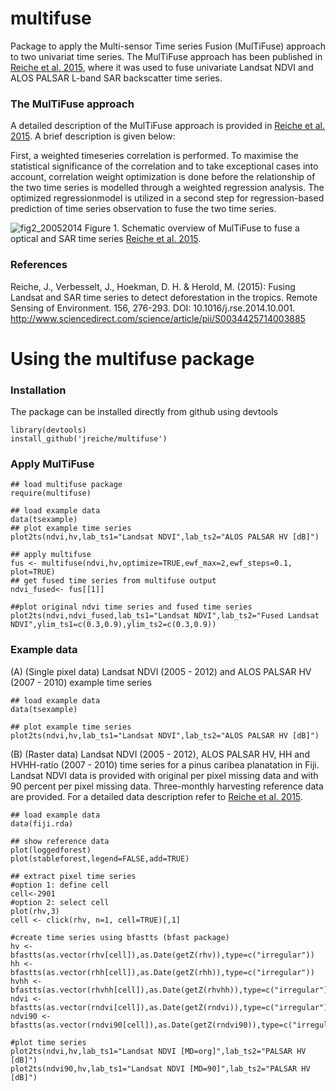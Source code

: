 # multifuse

Package to apply the Multi-sensor Time series Fusion (MulTiFuse) approach to two univariat time series. 
The MulTiFuse approach has been published in [Reiche et al. 2015](http://www.sciencedirect.com/science/article/pii/S0034425714003885), 
where it was used to fuse univariate Landsat NDVI and ALOS PALSAR L-band SAR backscatter time series.

### The MulTiFuse approach
A detailed description of the MulTiFuse approach is provided in [Reiche et al. 2015](http://www.sciencedirect.com/science/article/pii/S0034425714003885). A brief description is given below:


First, a weighted timeseries correlation is performed. To maximise the statistical significance of the correlation and to take exceptional cases into account, correlation weight optimization is done before the relationship of the two time series is modelled through a weighted regression analysis. 
The optimized regressionmodel is utilized in a second step for regression-based prediction of time series observation to fuse the two time series.


![fig2_20052014](https://cloud.githubusercontent.com/assets/6399980/7251311/77775dc4-e82a-11e4-8b6b-083cc9051fb8.jpg)
Figure 1. Schematic overview of MulTiFuse to fuse a optical and SAR time series [Reiche et al. 2015](http://www.sciencedirect.com/science/article/pii/S0034425714003885).


### References

Reiche, J., Verbesselt, J., Hoekman, D. H. & Herold, M. (2015): Fusing Landsat and SAR time series to detect deforestation in the tropics. Remote Sensing of Environment. 156, 276-293. DOI: 10.1016/j.rse.2014.10.001. http://www.sciencedirect.com/science/article/pii/S0034425714003885 

# Using the multifuse package

### Installation
The package can be installed directly from github using devtools
```
library(devtools)
install_github('jreiche/multifuse')
```
### Apply MulTiFuse
````
## load multifuse package
require(multifuse)

## load example data
data(tsexample)
## plot example time series
plot2ts(ndvi,hv,lab_ts1="Landsat NDVI",lab_ts2="ALOS PALSAR HV [dB]")

## apply multifuse
fus <- multifuse(ndvi,hv,optimize=TRUE,ewf_max=2,ewf_steps=0.1, plot=TRUE)
## get fused time series from multifuse output
ndvi_fused<- fus[[1]]

##plot original ndvi time series and fused time series
plot2ts(ndvi,ndvi_fused,lab_ts1="Landsat NDVI",lab_ts2="Fused Landsat NDVI",ylim_ts1=c(0.3,0.9),ylim_ts2=c(0.3,0.9))

````

### Example data
(A) (Single pixel data) Landsat NDVI (2005 - 2012) and ALOS PALSAR HV (2007 - 2010) example time series
```
## load example data
data(tsexample)

## plot example time series
plot2ts(ndvi,hv,lab_ts1="Landsat NDVI",lab_ts2="ALOS PALSAR HV [dB]")
```
(B) (Raster data) Landsat NDVI (2005 - 2012), ALOS PALSAR HV, HH and HVHH-ratio (2007 - 2010) time series for a pinus caribea planatation in Fiji. Landsat NDVI data is provided with original per pixel missing data and with 90 percent per pixel missing data. Three-monthly harvesting reference data are provided. For a detailed data description refer to [Reiche et al. 2015](http://www.sciencedirect.com/science/article/pii/S0034425714003885). 
```
## load example data
data(fiji.rda)

## show reference data
plot(loggedforest)
plot(stableforest,legend=FALSE,add=TRUE)

## extract pixel time series
#option 1: define cell  
cell<-2901
#option 2: select cell  
plot(rhv,3)
cell <- click(rhv, n=1, cell=TRUE)[,1]

#create time series using bfastts (bfast package)
hv <- bfastts(as.vector(rhv[cell]),as.Date(getZ(rhv)),type=c("irregular"))
hh <- bfastts(as.vector(rhh[cell]),as.Date(getZ(rhh)),type=c("irregular"))
hvhh <- bfastts(as.vector(rhvhh[cell]),as.Date(getZ(rhvhh)),type=c("irregular"))
ndvi <- bfastts(as.vector(rndvi[cell]),as.Date(getZ(rndvi)),type=c("irregular"))
ndvi90 <- bfastts(as.vector(rndvi90[cell]),as.Date(getZ(rndvi90)),type=c("irregular"))

#plot time series
plot2ts(ndvi,hv,lab_ts1="Landsat NDVI [MD=org]",lab_ts2="PALSAR HV [dB]")
plot2ts(ndvi90,hv,lab_ts1="Landsat NDVI [MD=90]",lab_ts2="PALSAR HV [dB]")
```

